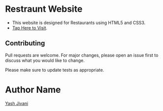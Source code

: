 # Restraunt Website

- This website is designed for Restaurants using HTML5 and CSS3.
- [Tap Here to Visit](https://fervent-franklin-6c29b2.netlify.app/).
## Contributing
Pull requests are welcome. For major changes, please open an issue first to discuss what you would like to change.

Please make sure to update tests as appropriate.
# Author Name
[Yash Jivani](https://github.com/yash-jivani)
